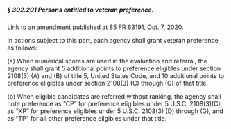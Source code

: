 ##### § 302.201 Persons entitled to veteran preference. #####

Link to an amendment published at 85 FR 63191, Oct. 7, 2020.

In actions subject to this part, each agency shall grant veteran preference as follows:

(a) When numerical scores are used in the evaluation and referral, the agency shall grant 5 additional points to preference eligibles under section 2108(3) (A) and (B) of title 5, United States Code, and 10 additional points to preference eligibles under section 2108(3) (C) through (G) of that title.

(b) When eligible candidates are referred without ranking, the agency shall note preference as “CP” for preference eligibles under 5 U.S.C. 2108(3)(C), as “XP” for preference eligibles under 5 U.S.C. 2108(3) (D) through (G), and as “TP” for all other preference eligibles under that title.